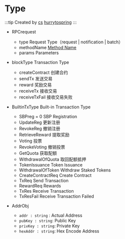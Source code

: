 # Type

:::tip Created by
[cs](https://github.com/lovelycs)
[hurrytospring](https://github.com/hurrytospring)
:::

- RPCrequest
    - type Request Type（request | notification | batch）
    - methodName [Method Name](/api/vitejs/const.html#method)
    - params Parameters


- blockType  Transaction Type
    - createContract 创建合约
    - sendTx 发送交易
    - reward 奖励交易
    - receiveTx 接收交易
    - receiveTxFail 接收交易失败

- BuiltinTxType Built-in Transaction Type
    - SBPreg = 0 SBP Registration
    - UpdateReg 更新注册
    - RevokeReg 撤销注册
    - RetrieveReward 提取奖励
    - Voting 投票
    - RevokeVoting 撤销投票
    - GetQuota 获取配额
    - WithdrawalOfQuota 取回配额抵押
    - TokenIssuance Token Issuance
    - WithdrawalOfToken Withdraw Staked Tokens
    - CreateContractReq Create Contract
    - TxReq Send Transaction
    - RewardReq Rewards
    - TxRes Receive Transaction
    - TxResFail Receive Transaction Failed

- AddrObj
    - `addr : string` : Actual Address
    - `pubKey : string`: Public Key 
    - `privKey : string`: Private Key 
    - `hexAddr : string`: Hex Encode Address
